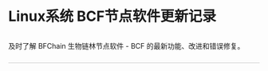# Linux系统 BCF节点软件更新记录
<div class="desc">及时了解 BFChain 生物链林节点软件 - BCF 的最新功能、改进和错误修复。</div>

<style scoped>
.desc{
  border-bottom: 1px solid #ccc;
  padding-top: 12px;
  padding-bottom: 24px;
  margin-bottom: 24px;
}
.version-box{
  position: relative;
}

</style>

<script setup>
const items = [
  {
    version: '2.0.0', publicTime: '2021.09.10', 
    link: '#',
    content: 
`• 更新内容更新内容
• 更新内容更新内容
• 更新内容更新内容
• 更新内容更新内容
• 更新内容更新内容
• 更新内容更新内容`
  },
  {
    version: '1.2.0', publicTime: '2021.08.15', 
    content: 
`• 更新内容更新内容
• 更新内容更新内容
• 更新内容更新内容
• 更新内容更新内容
• 更新内容更新内容
• 更新内容更新内容`
  },
  {
    version: '1.0.0', publicTime: '2021.07.10', 
    content: 
`• 更新内容更新内容
• 更新内容更新内容
• 更新内容更新内容
• 更新内容更新内容
• 更新内容更新内容
• 更新内容更新内容`
  },
  {
    version: '1.0.0', publicTime: '2021.03.10', 
    content: 
`• 更新内容更新内容
• 更新内容更新内容
• 更新内容更新内容
• 更新内容更新内容
• 更新内容更新内容
• 更新内容更新内容`
  },
]
</script>

<div class="version-box">
  <month-list :items="items" />
  <version-item v-for="item in items" :item="item" :key="item.version" />
</div>


